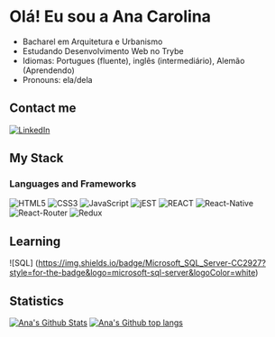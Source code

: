 # Olá! Eu sou a Ana Carolina 

- Bacharel em Arquitetura e Urbanismo
- Estudando Desenvolvimento Web no Trybe
- Idiomas: Portugues (fluente), inglês (intermediário), Alemão (Aprendendo)
- Pronouns: ela/dela

## Contact me
[![LinkedIn](https://img.shields.io/badge/-LinkedIn-%23E44D27?style=rounded&logo=linkedin&logoColor=ffffff&color=0077B5)](https://www.linkedin.com/in/ana-c-b-magalhaes/)

 ## My Stack
 ### Languages and Frameworks
![HTML5](https://img.shields.io/badge/HTML5-E34F26?style=for-the-badge&logo=html5&logoColor=white)
![CSS3](https://img.shields.io/badge/CSS3-1572B6?style=for-the-badge&logo=css3&logoColor=white)
![JavaScript](https://img.shields.io/badge/JavaScript-323330?style=for-the-badge&logo=javascript&logoColor=F7DF1E)
![jEST](https://img.shields.io/badge/Jest-323330?style=for-the-badge&logo=Jest&logoColor=white)
![REACT](https://img.shields.io/badge/React-20232A?style=for-the-badge&logo=react&logoColor=61DAFB)
![React-Native](https://img.shields.io/badge/React_Native-20232A?style=for-the-badge&logo=react&logoColor=61DAFB)
![React-Router](https://img.shields.io/badge/React_Router-CA4245?style=for-the-badge&logo=react-router&logoColor=white)
![Redux](https://img.shields.io/badge/Redux-593D88?style=for-the-badge&logo=redux&logoColor=white)

## Learning
![SQL] (https://img.shields.io/badge/Microsoft_SQL_Server-CC2927?style=for-the-badge&logo=microsoft-sql-server&logoColor=white)

## Statistics
[![Ana's Github Stats](https://github-readme-stats.vercel.app/api?username=aninhabort&show_icons=true&theme=dracula&include_all_commits=true&count_private=true)](https://github.com/aninhabort)
[![Ana's Github top langs](https://github-readme-stats.vercel.app/api/top-langs/?username=aninhabort&layout=compact&langs_count=7&theme=dracula)](https://github.com/aninhabort)

